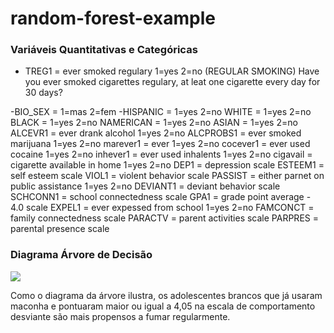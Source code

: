 # random-forest-example

### Variáveis Quantitativas e Categóricas

- TREG1		= ever smoked regulary 1=yes 2=no (REGULAR SMOKING)
Have you ever smoked cigarettes regulary, at leat one cigarette every day for 30 days?

-BIO_SEX 	  = 1=mas 2=fem
-HISPANIC    = 1=yes 2=no
WHITE       = 1=yes 2=no 
BLACK       = 1=yes 2=no
NAMERICAN   = 1=yes 2=no
ASIAN       = 1=yes 2=no 
ALCEVR1     = ever drank alcohol 1=yes 2=no
ALCPROBS1   = ever smoked marijuana 1=yes 2=no
marever1    = ever  1=yes 2=no
cocever1    = ever used cocaine 1=yes 2=no
inhever1    = ever used inhalents 1=yes 2=no
cigavail    = cigarette available in home 1=yes 2=no
DEP1        = depression scale
ESTEEM1     = self esteem scale
VIOL1       = violent behavior scale
PASSIST     = either parnet on public assistance 1=yes 2=no
DEVIANT1    = deviant behavior scale
SCHCONN1    = school connectedness scale
GPA1        = grade point average - 4.0 scale
EXPEL1      = ever expessed from school 1=yes 2=no
FAMCONCT    = family connectedness scale
PARACTV     = parent activities scale
PARPRES     = parental presence scale


### Diagrama Árvore de Decisão 

![](https://github.com/gilsonsf/random-forest-example/blob/master/img/tree.png)

Como o diagrama da árvore ilustra, os adolescentes brancos que já usaram maconha e pontuaram maior ou igual a 4,05 na escala de comportamento desviante são mais propensos a fumar regularmente.

